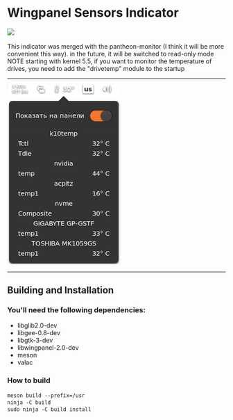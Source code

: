 # Wingpanel Sensors Indicator

<p align="left">
    <a href="https://paypal.me/Dirli85">
        <img src="https://img.shields.io/badge/Donate-PayPal-green.svg">
    </a>
</p>

This indicator was merged with the pantheon-monitor (I think it will be more convenient this way). in the future, it will be switched to read-only mode
NOTE starting with kernel 5.5, if you want to monitor the temperature of drives, you need to add the "drivetemp" module to the startup

----

![Screenshot](data/screenshot.png)

---

## Building and Installation

### You'll need the following dependencies:
* libglib2.0-dev
* libgee-0.8-dev
* libgtk-3-dev
* libwingpanel-2.0-dev
* meson
* valac

### How to build
    meson build --prefix=/usr
    ninja -C build
    sudo ninja -C build install

